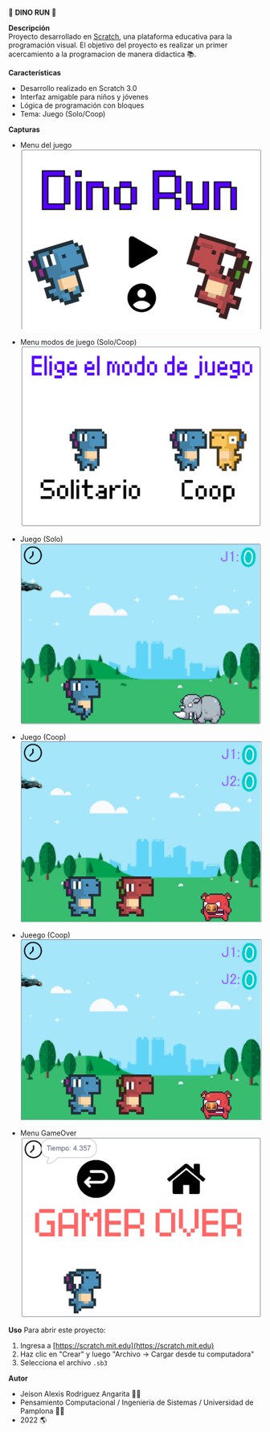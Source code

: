🏃 **DINO RUN** 🏃

**Descripción**  
Proyecto desarrollado en [Scratch](https://scratch.mit.edu/), una plataforma educativa para la programación visual. El objetivo del proyecto es realizar un primer acercamiento a la programacion de manera didactica 📚.

**Características**
- Desarrollo realizado en Scratch 3.0 
- Interfaz amigable para niños y jóvenes
- Lógica de programación con bloques
- Tema: Juego (Solo/Coop)

**Capturas**
- Menu del juego
 ![Captura del juego](menu_dino_run.png)

- Menu modos de juego (Solo/Coop)
 ![Captura del juego](modo_dino_run.png)

- Juego (Solo)
 ![Captura del juego](juego_dino_run.png)

- Juego (Coop)
![Captura del juego](juego_coop_dino_run.png)

- Jueego (Coop)
![Captura del juego](juego_coop_dino_run.png)

- Menu GameOver
 ![Captura del juego](menu_gameover_dino_run.png)

**Uso**
Para abrir este proyecto:
1. Ingresa a [https://scratch.mit.edu](https://scratch.mit.edu)
2. Haz clic en "Crear" y luego "Archivo → Cargar desde tu computadora"
3. Selecciona el archivo `.sb3`

**Autor**
- Jeison Alexis Rodriguez Angarita 🙍‍♂️
- Pensamiento Computacional / Ingenieria de Sistemas / Universidad de Pamplona 👨‍🎓
- 2022 🌎
